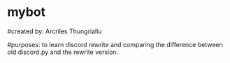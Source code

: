 # mybot

#created by:
Arcriles Thungriallu


#purposes: 
to learn discord rewrite and comparing the difference between old discord.py and the rewrite version.

